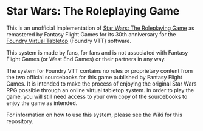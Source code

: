 # Star Wars: The Roleplaying Game

This is an unofficial implementation of [Star Wars: The Roleplaying Game](https://www.fantasyflightgames.com/en/products/star-wars-the-roleplaying-game-30th-anniversary-edition/) as remastered by Fantasy Flight Games for its 30th anniversary for the [Foundry Virtual Tabletop](http://foundryvtt.com/) (Foundry VTT) software.

This system is made by fans, for fans and is not associated with Fantasy Flight Games (or West End Games) or their partners in any way.

The system for Foundry VTT contains no rules or proprietary content from the two official sourcebooks for this game published by Fantasy Flight Games. It is intended to make the process of enjoying the original Star Wars RPG possible through an online virtual tabletop system. In order to play the game, you will still need access to your own copy of the sourcebooks to enjoy the game as intended.

For information on how to use this system, please see the Wiki for this repository.
